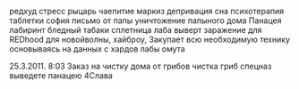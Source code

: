 редхуд
	стресс рыцарь чаепитие маркиз депривация сна
	психотерапия
		таблетки софия
	письмо от папы
		уничтожение папыного дома
Панацея
	лабиринт бледный табаки сплетница
	лаба выверт заражение для REDhood для новойволны, хайброу,
	Закупает всю необходимую технику основываясь на данных с хардов лабы омута



25.3.2011. 8:03
	Заказ на чистку дома от грибов			чистка гриб		спецназ выведете панацею		4Слава